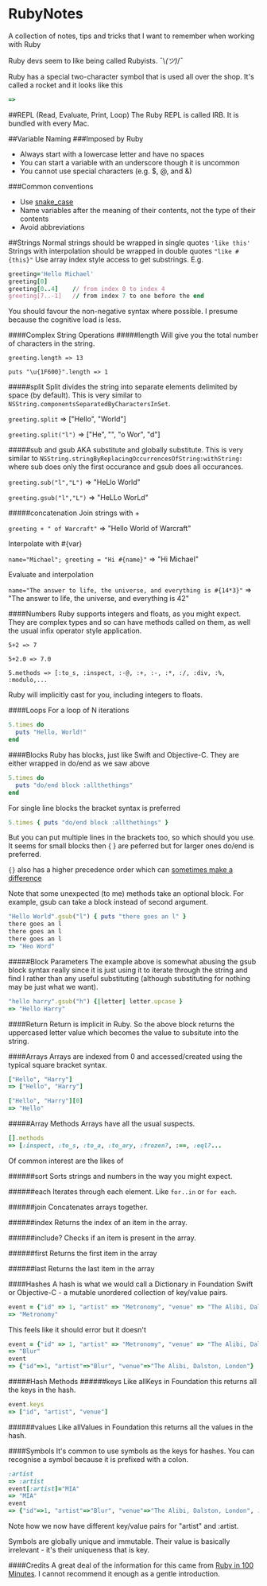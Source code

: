 # RubyNotes
A collection of notes, tips and tricks that I want to remember when working with Ruby

Ruby devs seem to like being called Rubyists. ¯\\_(ツ)_/¯

Ruby has a special two-character symbol that is used all over the shop. It's called a rocket and it looks like this

```Ruby
=>
```

##REPL (Read, Evaluate, Print, Loop)
The Ruby REPL is called IRB. It is bundled with every Mac.

##Variable Naming
###Imposed by Ruby

* Always start with a lowercase letter and have no spaces
* You can start a variable with an underscore though it is uncommon
* You cannot use special characters (e.g. $, @, and &)

###Common conventions
* Use [snake_case](https://en.wikipedia.org/wiki/Snake_case) 
* Name variables after the meaning of their contents, not the type of their contents
* Avoid abbreviations

##Strings
Normal strings should be wrapped in single quotes `'like this'`
Strings with interpolation should be wrapped in double quotes `"like #{this}"`
Use array index style access to get substrings. E.g.

```ruby
greeting='Hello Michael'
greeting[0]
greeting[0..4]    // from index 0 to index 4
greeting[7..-1]   // from index 7 to one before the end
```

You should favour the non-negative syntax where possible. I presume because the cognitive load is less.

####Complex String Operations
#####length
Will give you the total number of characters in the string.

`greeting.length => 13`

`puts "\u{1F600}".length => 1`

#####split
Split divides the string into separate elements delimited by space (by default). This is very similar to `NSString.componentsSeparatedByCharactersInSet`. 

`greeting.split` => ["Hello", "World"]

`greeting.split("l")` => ["He", "", "o Wor", "d"]

#####sub and gsub
AKA substitute and globally substitute. This is very similar to `NSString.stringByReplacingOccurrencesOfString:withString:` where sub does only the first occurance and gsub does all occurances.

`greeting.sub("l","L")` => "HeLlo World"

`greeting.gsub("l","L")` => "HeLLo WorLd"

#####concatenation
Join strings with +

`greeting + " of Warcraft"` => "Hello World of Warcraft"

Interpolate with #{var}

`name="Michael"; greeting = "Hi #{name}"` => "Hi Michael"

Evaluate and interpolation

`name="The answer to life, the universe, and everything is #{14*3}"` => "The answer to life, the universe, and everything is 42"

####Numbers
Ruby supports integers and floats, as you might expect. They are complex types and so can have methods called on them, as well the usual infix operator style application.

`5+2 => 7`

`5+2.0 => 7.0`

`5.methods => [:to_s, :inspect, :-@, :+, :-, :*, :/, :div, :%, :modulo,...`

Ruby will implicitly cast for you, including integers to floats. 

####Loops
For a loop of N iterations

```Ruby
5.times do
  puts "Hello, World!"
end
```

####Blocks
Ruby has blocks, just like Swift and Objective-C. They are either wrapped in do/end as we saw above

```Ruby
5.times do
  puts "do/end block :allthethings"
end
```

For single line blocks the bracket syntax is preferred

```Ruby
5.times { puts "do/end block :allthethings" }
```

But you can put multiple lines in the brackets too, so which should you use. It seems for small blocks then { } are peferred but for larger ones do/end is preferred.

`{}` also has a higher precedence order which can [sometimes make a difference](http://stackoverflow.com/a/26218840)

Note that some unexpected (to me) methods take an optional block. For example, gsub can take a block instead of second argument. 

```Ruby
"Hello World".gsub("l") { puts "there goes an l" }
there goes an l
there goes an l
there goes an l
=> "Heo Word"
```

#####Block Parameters
The example above is somewhat abusing the gsub block syntax really since it is just using it to iterate through the string and find l rather than any useful substituting (although substituting for nothing may be just what we want).

```Ruby
"hello harry".gsub("h") {|letter| letter.upcase }
=> "Hello Harry"
```

####Return
Return is implicit in Ruby. So the above block returns the uppercased letter value which becomes the value to subsitute into the string. 

####Arrays
Arrays are indexed from 0 and accessed/created using the typical square bracket syntax.

```Ruby
["Hello", "Harry"]
=> ["Hello", "Harry"]
```

```Ruby
["Hello", "Harry"][0]
=> "Hello"
```

#####Array Methods
Arrays have all the usual suspects.

```Ruby
[].methods
=> [:inspect, :to_s, :to_a, :to_ary, :frozen?, :==, :eql?...
```

Of common interest are the likes of 

######sort
Sorts strings and numbers in the way you might expect. 

######each
Iterates through each element. Like `for..in` or `for each`.

######join
Concatenates arrays together.

######index
Returns the index of an item in the array.

######include?
Checks if an item is present in the array.

######first
Returns the first item in the array

######last
Returns the last item in the array

####Hashes
A hash is what we would call a Dictionary in Foundation Swift or Objective-C - a mutable unordered collection of key/value pairs.

```Ruby
event = {"id" => 1, "artist" => "Metronomy", "venue" => "The Alibi, Dalston, London"}; event['artist']
=> "Metronomy"
```

This feels like it should error but it doesn't

```Ruby
event = {"id" => 1, "artist" => "Metronomy", "venue" => "The Alibi, Dalston, London", "artist" => "Blur"}; event['artist']
=> "Blur"
event
=> {"id"=>1, "artist"=>"Blur", "venue"=>"The Alibi, Dalston, London"}
```

#####Hash Methods
######keys
Like allKeys in Foundation this returns all the keys in the hash.

```Ruby
event.keys
=> ["id", "artist", "venue"]
```

######values
Like allValues in Foundation this returns all the values in the hash.

####Symbols
It's common to use symbols as the keys for hashes. You can recognise a symbol because it is prefixed with a colon.

```Ruby
:artist
=> :artist
event[:artist]="MIA"
=> "MIA"
event
=> {"id"=>1, "artist"=>"Blur", "venue"=>"The Alibi, Dalston, London", :artist=>"MIA"}
```

Note how we now have different key/value pairs for "artist" and :artist.
 
Symbols are globally unique and immutable. Their value is basically irrelevant - it's their uniqueness that is key.



####Credits
A great deal of the information for this came from [Ruby in 100 Minutes](http://tutorials.jumpstartlab.com/projects/ruby_in_100_minutes.html). I cannot recommend it enough as a gentle introduction.

